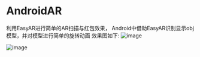 # AndroidAR
利用EasyAR进行简单的AR扫描与红包效果，
Android中借助EasyAR识别显示obj模型，并对模型进行简单的旋转动画
效果图如下:
![image](https://github.com/pingan01/AndroidAR/blob/master/device-2017-11-04-173520.png)

![image](https://github.com/pingan01/AndroidAR/blob/master/device-2017-11-20-094529.png)
